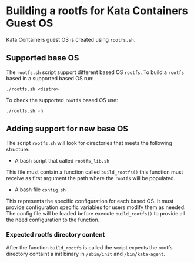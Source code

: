 # Building a rootfs for Kata Containers Guest OS #

Kata Containers guest OS is created using `rootfs.sh`.

## Supported base OS ##

The `rootfs.sh` script support different based OS `rootfs`. To build
a `rootfs` based in a supported based OS run:

``` ./rootfs.sh <distro> ```

To check the supported `rootfs` based OS use:

```
./rootfs.sh -h
```

## Adding support for new base OS ##

The script `rootfs.sh` will look for directories that meets the following
structure:

- A bash script that called `rootfs_lib.sh`

This file must contain a function called `build_rootfs()` this function
must receive as first argument the path where the `rootfs` will be
populated.

- A bash file `config.sh`

This represents the specific configuration for each based OS. It must
provide configuration specific variables for users modify them as needed.
The config file will be loaded before execute `build_rootfs()` to provide
all the need configuration to the function.

### Expected rootfs directory content ###

After the function `build_rootfs` is called the script expects the rootfs
directory containt a init binary in `/sbin/init` and `/bin/kata-agent`.
